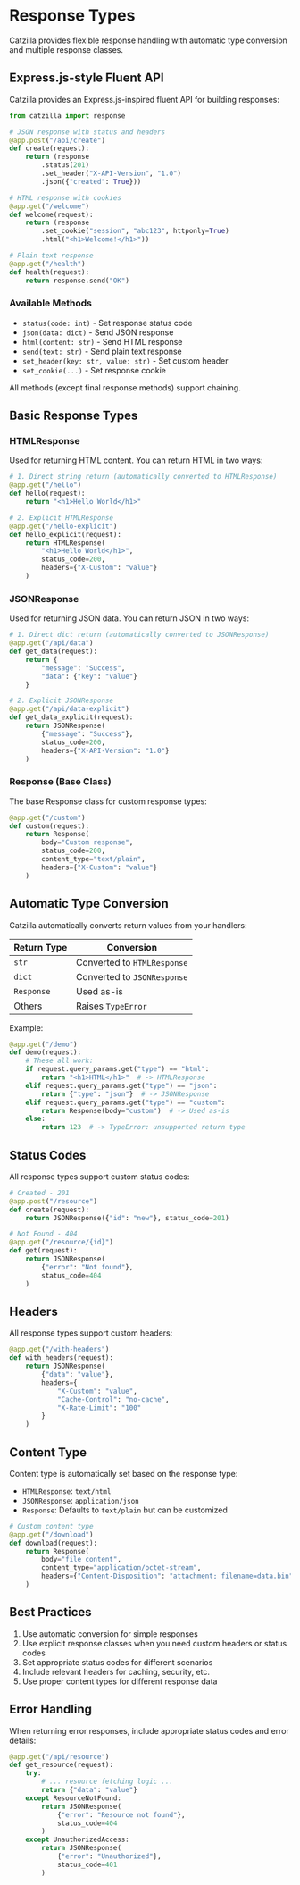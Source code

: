 # Response Types

Catzilla provides flexible response handling with automatic type conversion and multiple response classes.

## Express.js-style Fluent API

Catzilla provides an Express.js-inspired fluent API for building responses:

```python
from catzilla import response

# JSON response with status and headers
@app.post("/api/create")
def create(request):
    return (response
        .status(201)
        .set_header("X-API-Version", "1.0")
        .json({"created": True}))

# HTML response with cookies
@app.get("/welcome")
def welcome(request):
    return (response
        .set_cookie("session", "abc123", httponly=True)
        .html("<h1>Welcome!</h1>"))

# Plain text response
@app.get("/health")
def health(request):
    return response.send("OK")
```

### Available Methods

- `status(code: int)` - Set response status code
- `json(data: dict)` - Send JSON response
- `html(content: str)` - Send HTML response
- `send(text: str)` - Send plain text response
- `set_header(key: str, value: str)` - Set custom header
- `set_cookie(...)` - Set response cookie

All methods (except final response methods) support chaining.

## Basic Response Types

### HTMLResponse

Used for returning HTML content. You can return HTML in two ways:

```python
# 1. Direct string return (automatically converted to HTMLResponse)
@app.get("/hello")
def hello(request):
    return "<h1>Hello World</h1>"

# 2. Explicit HTMLResponse
@app.get("/hello-explicit")
def hello_explicit(request):
    return HTMLResponse(
        "<h1>Hello World</h1>",
        status_code=200,
        headers={"X-Custom": "value"}
    )
```

### JSONResponse

Used for returning JSON data. You can return JSON in two ways:

```python
# 1. Direct dict return (automatically converted to JSONResponse)
@app.get("/api/data")
def get_data(request):
    return {
        "message": "Success",
        "data": {"key": "value"}
    }

# 2. Explicit JSONResponse
@app.get("/api/data-explicit")
def get_data_explicit(request):
    return JSONResponse(
        {"message": "Success"},
        status_code=200,
        headers={"X-API-Version": "1.0"}
    )
```

### Response (Base Class)

The base Response class for custom response types:

```python
@app.get("/custom")
def custom(request):
    return Response(
        body="Custom response",
        status_code=200,
        content_type="text/plain",
        headers={"X-Custom": "value"}
    )
```

## Automatic Type Conversion

Catzilla automatically converts return values from your handlers:

| Return Type | Conversion |
|------------|------------|
| `str` | Converted to `HTMLResponse` |
| `dict` | Converted to `JSONResponse` |
| `Response` | Used as-is |
| Others | Raises `TypeError` |

Example:
```python
@app.get("/demo")
def demo(request):
    # These all work:
    if request.query_params.get("type") == "html":
        return "<h1>HTML</h1>"  # -> HTMLResponse
    elif request.query_params.get("type") == "json":
        return {"type": "json"}  # -> JSONResponse
    elif request.query_params.get("type") == "custom":
        return Response(body="custom")  # -> Used as-is
    else:
        return 123  # -> TypeError: unsupported return type
```

## Status Codes

All response types support custom status codes:

```python
# Created - 201
@app.post("/resource")
def create(request):
    return JSONResponse({"id": "new"}, status_code=201)

# Not Found - 404
@app.get("/resource/{id}")
def get(request):
    return JSONResponse(
        {"error": "Not found"},
        status_code=404
    )
```

## Headers

All response types support custom headers:

```python
@app.get("/with-headers")
def with_headers(request):
    return JSONResponse(
        {"data": "value"},
        headers={
            "X-Custom": "value",
            "Cache-Control": "no-cache",
            "X-Rate-Limit": "100"
        }
    )
```

## Content Type

Content type is automatically set based on the response type:

- `HTMLResponse`: `text/html`
- `JSONResponse`: `application/json`
- `Response`: Defaults to `text/plain` but can be customized

```python
# Custom content type
@app.get("/download")
def download(request):
    return Response(
        body="file content",
        content_type="application/octet-stream",
        headers={"Content-Disposition": "attachment; filename=data.bin"}
    )
```

## Best Practices

1. Use automatic conversion for simple responses
2. Use explicit response classes when you need custom headers or status codes
3. Set appropriate status codes for different scenarios
4. Include relevant headers for caching, security, etc.
5. Use proper content types for different response data

## Error Handling

When returning error responses, include appropriate status codes and error details:

```python
@app.get("/api/resource")
def get_resource(request):
    try:
        # ... resource fetching logic ...
        return {"data": "value"}
    except ResourceNotFound:
        return JSONResponse(
            {"error": "Resource not found"},
            status_code=404
        )
    except UnauthorizedAccess:
        return JSONResponse(
            {"error": "Unauthorized"},
            status_code=401
        )
```
